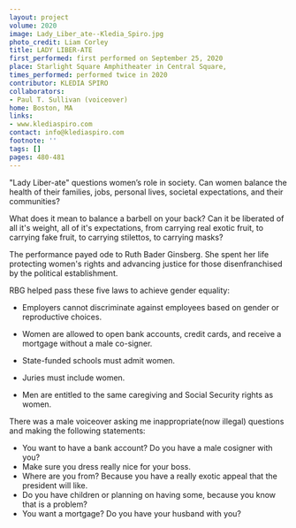 ```yaml
---
layout: project
volume: 2020
image: Lady_Liber_ate--Kledia_Spiro.jpg
photo_credit: Liam Corley
title: LADY LIBER-ATE
first_performed: first performed on September 25, 2020
place: Starlight Square Amphitheater in Central Square,
times_performed: performed twice in 2020
contributor: KLEDIA SPIRO
collaborators:
- Paul T. Sullivan (voiceover)
home: Boston, MA
links:
- www.klediaspiro.com
contact: info@klediaspiro.com
footnote: ''
tags: []
pages: 480-481
---
```



"Lady Liber-ate" questions women’s role in society. Can women balance the health of their families, jobs, personal lives, societal expectations, and their communities? 

What does it mean to balance a barbell on your back? Can it be liberated of all it's weight, all of it's expectations, from carrying real exotic fruit, to carrying fake fruit, to carrying stilettos, to carrying masks?

The performance payed ode to Ruth Bader Ginsberg. She spent her life protecting women's rights and advancing justice for those disenfranchised by the political establishment. 

RBG helped pass these five laws to achieve gender equality:

* Employers cannot discriminate against employees based on gender or reproductive choices. 

* Women are allowed to open bank accounts, credit cards, and receive a mortgage without a male co-signer. 

* State-funded schools must admit women. 

* Juries must include women. 

* Men are entitled to the same caregiving and Social Security rights as women.

There was a male voiceover asking me inappropriate(now illegal) questions and making the following statements: 
- You want to have a bank account? Do you have a male cosigner with you?
- Make sure you dress really nice for your boss.
- Where are you from? Because you have a really exotic appeal that the president will like.
- Do you have children or planning on having some, because you know that is a problem?
- You want a mortgage? Do you have your husband with you?
